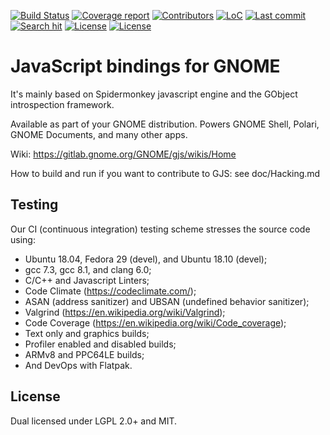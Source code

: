 [![Build Status](https://gitlab.gnome.org/GNOME/gjs/badges/master/build.svg)](https://gitlab.gnome.org/GNOME/gjs/pipelines)
[![Coverage report](https://gitlab.gnome.org/GNOME/gjs/badges/master/coverage.svg)](https://gnome.pages.gitlab.gnome.org/gjs/)
[![Contributors](https://img.shields.io/github/contributors/GNOME/gjs.svg)](https://gitlab.gnome.org/GNOME/gjs/graphs/master)
[![LoC](https://tokei.rs/b1/github/GNOME/gjs?category=code)](https://gnome.pages.gitlab.gnome.org/gjs/report.txt)
[![Last commit](https://img.shields.io/github/last-commit/GNOME/gjs.svg)](https://gitlab.gnome.org/GNOME/gjs/commits/master)
[![Search hit](https://img.shields.io/github/search/GNOME/gjs/goto.svg?label=github%20hits)](https://github.com/search?utf8=%E2%9C%93&q=gjs&type=)
[![License](https://img.shields.io/badge/License-LGPL%20v2%2B-blue.svg)](https://gitlab.gnome.org/GNOME/gjs/blob/master/COPYING)
[![License](https://img.shields.io/badge/License-MIT-blue.svg)](https://gitlab.gnome.org/GNOME/gjs/blob/master/COPYING)

JavaScript bindings for GNOME
=============================

It's mainly based on Spidermonkey javascript engine and the GObject introspection framework.

Available as part of your GNOME distribution. Powers GNOME Shell, Polari,
GNOME Documents, and many other apps.

Wiki: https://gitlab.gnome.org/GNOME/gjs/wikis/Home

How to build and run if you want to contribute to GJS: see doc/Hacking.md

## Testing

Our CI (continuous integration) testing scheme stresses the source code using:
- Ubuntu 18.04, Fedora 29 (devel), and Ubuntu 18.10 (devel);
- gcc 7.3, gcc 8.1, and clang 6.0;
- C/C++ and Javascript Linters;
- Code Climate (https://codeclimate.com/);
- ASAN (address sanitizer) and UBSAN (undefined behavior sanitizer);
- Valgrind (https://en.wikipedia.org/wiki/Valgrind);
- Code Coverage (https://en.wikipedia.org/wiki/Code_coverage);
- Text only and graphics builds;
- Profiler enabled and disabled builds;
- ARMv8 and PPC64LE builds;
- And DevOps with Flatpak.

## License

Dual licensed under LGPL 2.0+ and MIT.
